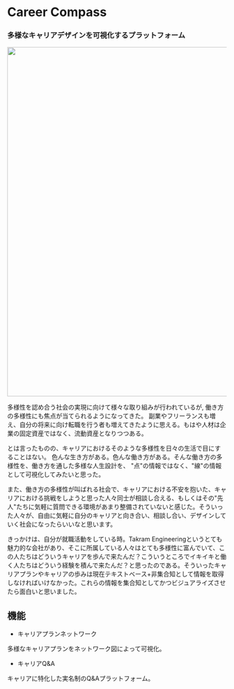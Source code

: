 # Career Compass  
### 多様なキャリアデザインを可視化するプラットフォーム
<img src="https://user-images.githubusercontent.com/33218051/50903795-05502600-1462-11e9-883a-4908bc7e4137.jpg" width="800">

多様性を認め合う社会の実現に向けて様々な取り組みが行われているが, 働き方の多様性にも焦点が当てられるようになってきた。
副業やフリーランスも増え、自分の将来に向け転職を行う者も増えてきたように思える。もはや人材は企業の固定資産ではなく、流動資産となりつつある。

とは言ったものの、キャリアにおけるそのような多様性を日々の生活で目にすることはない。
色んな生き方がある。色んな働き方がある。そんな働き方の多様性を、働き方を通した多様な人生設計を、
"点"の情報ではなく、"線"の情報として可視化してみたいと思った。


また、働き方の多様性が叫ばれる社会で、キャリアにおける不安を抱いた、キャリアにおける挑戦をしようと思った人々同士が相談し合える、もしくはその"先人"たちに気軽に質問できる環境があまり整備されていないと感じた。そういった人々が、自由に気軽に自分のキャリアと向き合い、相談し合い、デザインしていく社会になったらいいなと思います。

きっかけは、自分が就職活動をしている時。Takram Engineeringというとても魅力的な会社があり、そこに所属している人々はとても多様性に富んでいて、この人たちはどういうキャリアを歩んで来たんだ？こういうところでイキイキと働く人たちはどういう経験を積んで来たんだ？と思ったのである。そういったキャリアプランやキャリアの歩みは現在テキストベース+非集合知として情報を取得しなければいけなかった。これらの情報を集合知としてかつビジュアライズさせたら面白いと思いました。

## 機能
* キャリアプランネットワーク

多様なキャリアプランをネットワーク図によって可視化。

* キャリアQ&A

キャリアに特化した実名制のQ&Aプラットフォーム。

